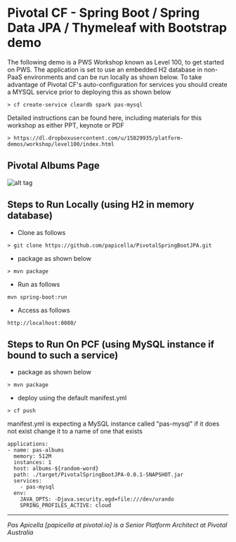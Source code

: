 <h1>Pivotal CF - Spring Boot / Spring Data JPA / Thymeleaf with Bootstrap demo</h1>

The following demo is a PWS Workshop known as Level 100, to get started on PWS. The application is 
set to use an embedded H2 database in non-PaaS environments and can be run locally as shown below. To 
take advantage of Pivotal CF's auto-configuration for services you should create a MYSQL service
prior to deploying this as shown below

```
> cf create-service cleardb spark pas-mysql
```

Detailed instructions can be found here, including materials for this workshop as either PPT, keynote or PDF

```
> https://dl.dropboxusercontent.com/u/15829935/platform-demos/workshop/level100/index.html
```


<h2>Pivotal Albums Page</h2>

![alt tag](https://dl.dropboxusercontent.com/u/15829935/platform-demos/workshop/level100/image1.png)

<h2> Steps to Run Locally (using H2 in memory database) </h2>

- Clone as follows

```
> git clone https://github.com/papicella/PivotalSpringBootJPA.git
```

- package as shown below

```
> mvn package
```

- Run as follows

```
mvn spring-boot:run
```

- Access as follows

```
http://localhost:8080/
```

<h2> Steps to Run On PCF (using MySQL instance if bound to such a service) </h2>

- package as shown below

```
> mvn package
```

- deploy using the default manifest.yml 

```
> cf push
```

manifest.yml is expecting a MySQL instance called "pas-mysql" if it does not exist change it to a name of one that exists

```
applications:
- name: pas-albums
  memory: 512M
  instances: 1
  host: albums-${random-word}
  path: ./target/PivotalSpringBootJPA-0.0.1-SNAPSHOT.jar
  services:
    - pas-mysql
  env:
    JAVA_OPTS: -Djava.security.egd=file:///dev/urando
    SPRING_PROFILES_ACTIVE: cloud
```

<hr />
<i>
Pas Apicella [papicella at pivotal.io] is a Senior Platform Architect at Pivotal Australia
</i>

